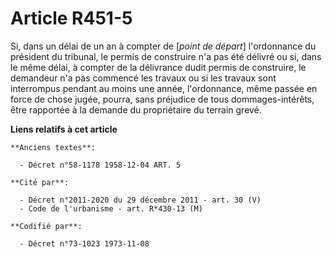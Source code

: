 # Article R451-5

Si, dans un délai de un an à compter de [*point de départ*] l'ordonnance du président du tribunal, le permis de construire
n'a pas été délivré ou si, dans le même délai, à compter de la délivrance dudit permis de construire, le demandeur n'a pas
commencé les travaux ou si les travaux sont interrompus pendant au moins une année, l'ordonnance, même passée en force de
chose jugée, pourra, sans préjudice de tous dommages-intérêts, être rapportée à la demande du propriétaire du terrain grevé.

**Liens relatifs à cet article**

	**Anciens textes**:

	  - Décret n°58-1178 1958-12-04 ART. 5

	**Cité par**:

	  - Décret n°2011-2020 du 29 décembre 2011 - art. 30 (V)
	  - Code de l'urbanisme - art. R*430-13 (M)

	**Codifié par**:

	  - Décret n°73-1023 1973-11-08
